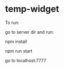 # temp-widget

To run: 

go to server dir and run:

npm install

npm run start

go to localhost:7777